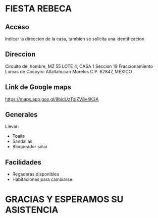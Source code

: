 # FIESTA REBECA 

## Acceso 
Indicar la direccion de la casa, tambien se solicita una identificacion.

## Direccion
Circuito del hombre, MZ 55 LOTE 4, CASA 1
Seccion 19
Fraccionamiento Lomas de Cocoyoc
Atlatlahucan Morelos
C.P. 62847, MEXICO

## Link de Google maps
https://maps.app.goo.gl/9bjdUzTgjZV8v4K3A

## Generales
Llevar:
- Toalla
- Sandalias
- Bloqueador solar

## Facilidades
- Regaderas disponibles
- Habitaciones para cambiarse

# GRACIAS Y ESPERAMOS SU ASISTENCIA
